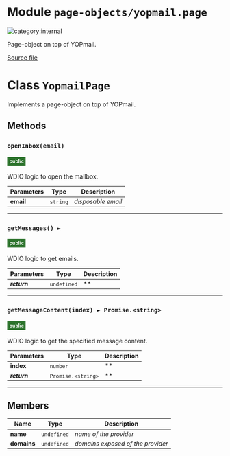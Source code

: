 # Module `page-objects/yopmail.page`

![category:internal](https://img.shields.io/badge/category-internal-009663.svg?style=flat-square)

Page-object on top of YOPmail.

[Source file](../src/page-objects/yopmail.page.js)

# Class `YopmailPage`

Implements a page-object on top of YOPmail.

## Methods

### `openInbox(email)`

![modifier: public](images/badges/modifier-public.png)

WDIO logic to open the mailbox.

Parameters | Type | Description
--- | --- | ---
__email__ | `string` | *disposable email*

---

### `getMessages() ► `

![modifier: public](images/badges/modifier-public.png)

WDIO logic to get emails.

Parameters | Type | Description
--- | --- | ---
__*return*__ | `undefined` | **

---

### `getMessageContent(index) ► Promise.<string>`

![modifier: public](images/badges/modifier-public.png)

WDIO logic to get the specified message content.

Parameters | Type | Description
--- | --- | ---
__index__ | `number` | **
__*return*__ | `Promise.<string>` | **

---

## Members

Name | Type | Description
--- | --- | ---
__name__ | `undefined` | *name of the provider*
__domains__ | `undefined` | *domains exposed of the provider*
